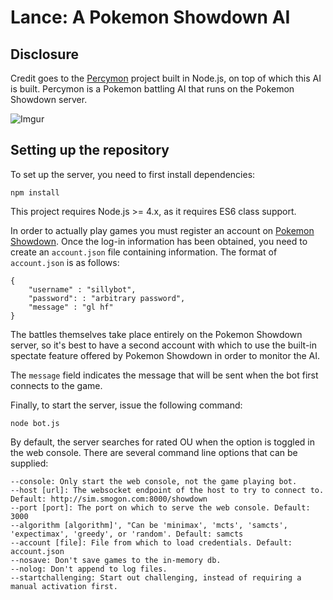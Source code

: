 Lance: A Pokemon Showdown AI
===========

## Disclosure
Credit goes to the [Percymon](https://github.com/rameshvarun/showdownbot) project built in Node.js, on top of which this AI is built. Percymon is a Pokemon battling AI that runs on the Pokemon Showdown server.

![Imgur](http://i.imgur.com/uasrTOy.png)

## Setting up the repository

To set up the server, you need to first install dependencies:

    npm install

This project requires Node.js >= 4.x, as it requires ES6 class support.

In order to actually play games you must register an account on [Pokemon Showdown](http://play.pokemonshowdown.com/). Once the log-in information has been obtained, you need to create an `account.json` file containing information. The format of `account.json` is as follows:

    {
        "username" : "sillybot",
        "password": : "arbitrary password",
        "message" : "gl hf"
    }

The battles themselves take place entirely on the Pokemon Showdown server, so it's best to have a second account with which to use the built-in spectate feature offered by Pokemon Showdown in order to monitor the AI.

The `message` field indicates the message that will be sent when the bot first connects to the game.

Finally, to start the server, issue the following command:

    node bot.js

By default, the server searches for rated OU when the option is toggled in the web console. There are several command line options that can be supplied:

    --console: Only start the web console, not the game playing bot.
    --host [url]: The websocket endpoint of the host to try to connect to. Default: http://sim.smogon.com:8000/showdown
    --port [port]: The port on which to serve the web console. Default: 3000    
    --algorithm [algorithm]', "Can be 'minimax', 'mcts', 'samcts', 'expectimax', 'greedy', or 'random'. Default: samcts
    --account [file]: File from which to load credentials. Default: account.json
    --nosave: Don't save games to the in-memory db.
    --nolog: Don't append to log files.
    --startchallenging: Start out challenging, instead of requiring a manual activation first.
